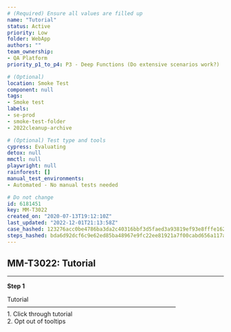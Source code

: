 ```yaml
---
# (Required) Ensure all values are filled up
name: "Tutorial"
status: Active
priority: Low
folder: WebApp
authors: ""
team_ownership: 
- QA Platform
priority_p1_to_p4: P3 - Deep Functions (Do extensive scenarios work?)

# (Optional)
location: Smoke Test
component: null
tags: 
- Smoke test
labels: 
- se-prod
- smoke-test-folder
- 2022cleanup-archive

# (Optional) Test type and tools
cypress: Evaluating
detox: null
mmctl: null
playwright: null
rainforest: []
manual_test_environments: 
- Automated - No manual tests needed

# Do not change
id: 6181451
key: MM-T3022
created_on: "2020-07-13T19:12:10Z"
last_updated: "2022-12-01T21:13:58Z"
case_hashed: 123276acc0be4786ba3da2c40316bbf3d5faed3a93819ef93e8fffe16236b86b3b68355729b226eb42fc8b7b0a391f41
steps_hashed: bda6d92dcf6c9e62ed85ba48967e9fc22ee81921a7f00cabd656a117ab39d4ce0d78cd96f7a1c63d699872e642f02786
---
```


<!-- (Auto-generated) Based on frontmatter's "key" and "name" -->

## MM-T3022: Tutorial

---

**Step 1**

Tutorial\
————————————————————————————\
1\. Click through tutorial\
2\. Opt out of tooltips
